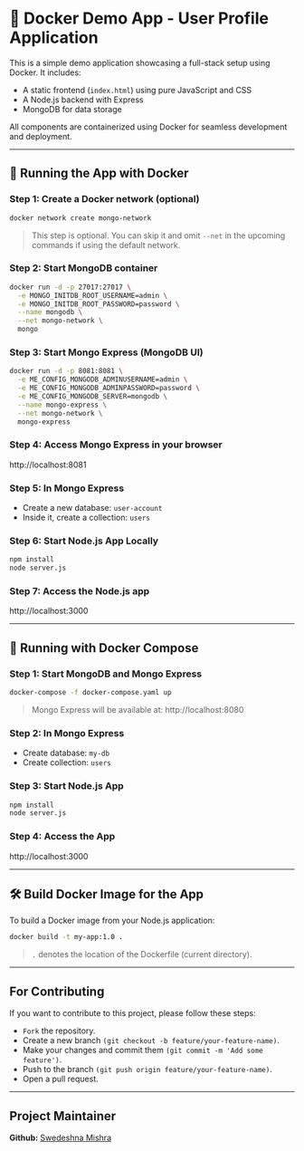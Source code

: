 # 🐳 Docker Demo App - User Profile Application

This is a simple demo application showcasing a full-stack setup using Docker. It includes:

- A static frontend (`index.html`) using pure JavaScript and CSS
- A Node.js backend with Express
- MongoDB for data storage

All components are containerized using Docker for seamless development and deployment.

---

## 🐳 Running the App with Docker

### Step 1: Create a Docker network (optional)

```bash
docker network create mongo-network
```
> This step is optional. You can skip it and omit `--net` in the upcoming commands if using the default network.

### Step 2: Start MongoDB container

```bash
docker run -d -p 27017:27017 \
  -e MONGO_INITDB_ROOT_USERNAME=admin \
  -e MONGO_INITDB_ROOT_PASSWORD=password \
  --name mongodb \
  --net mongo-network \
  mongo
```

### Step 3: Start Mongo Express (MongoDB UI)

```bash
docker run -d -p 8081:8081 \
  -e ME_CONFIG_MONGODB_ADMINUSERNAME=admin \
  -e ME_CONFIG_MONGODB_ADMINPASSWORD=password \
  -e ME_CONFIG_MONGODB_SERVER=mongodb \
  --name mongo-express \
  --net mongo-network \
  mongo-express
```

### Step 4: Access Mongo Express in your browser
http://localhost:8081

### Step 5: In Mongo Express
- Create a new database: `user-account`
- Inside it, create a collection: `users`

### Step 6: Start Node.js App Locally

```bash
npm install
node server.js
```

### Step 7: Access the Node.js app
http://localhost:3000

---

## 🐋 Running with Docker Compose

### Step 1: Start MongoDB and Mongo Express

```bash
docker-compose -f docker-compose.yaml up
```
> Mongo Express will be available at: http://localhost:8080

### Step 2: In Mongo Express
- Create database: `my-db`
- Create collection: `users`

### Step 3: Start Node.js App

```bash
npm install
node server.js
```

### Step 4: Access the App
http://localhost:3000

---

## 🛠️ Build Docker Image for the App
To build a Docker image from your Node.js application:

```bash
docker build -t my-app:1.0 .
```
> `.` denotes the location of the Dockerfile (current directory).

---

## For Contributing
If you want to contribute to this project, please follow these steps:
- `Fork` the repository.
- Create a new branch `(git checkout -b feature/your-feature-name)`.
- Make your changes and commit them `(git commit -m 'Add some feature')`.
- Push to the branch `(git push origin feature/your-feature-name)`.
- Open a pull request.

---

## Project Maintainer
**Github:** [Swedeshna Mishra](https://github.com/SwedeshnaMishra)

